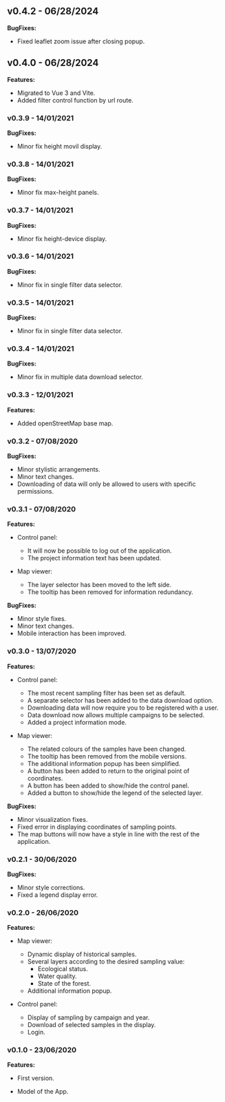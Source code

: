 ## **v0.4.2** - 06/28/2024


**BugFixes:**

- Fixed leaflet zoom issue after closing popup.

## **v0.4.0** - 06/28/2024


**Features:**

- Migrated to Vue 3 and Vite.
- Added filter control function by url route.

### **v0.3.9** - 14/01/2021


**BugFixes:**

- Minor fix height movil display.


### **v0.3.8** - 14/01/2021


**BugFixes:**

- Minor fix max-height panels.


### **v0.3.7** - 14/01/2021


**BugFixes:**

- Minor fix height-device display.


### **v0.3.6** - 14/01/2021


**BugFixes:**

- Minor fix in single filter data selector.


### **v0.3.5** - 14/01/2021


**BugFixes:**

- Minor fix in single filter data selector.


### **v0.3.4** - 14/01/2021


**BugFixes:**

- Minor fix in multiple data download selector.


### **v0.3.3** - 12/01/2021


**Features:**

- Added openStreetMap base map.


### **v0.3.2** - 07/08/2020


**BugFixes:**

- Minor stylistic arrangements.
- Minor text changes.
- Downloading of data will only be allowed to users with specific permissions.


### **v0.3.1** - 07/08/2020


**Features:**

- Control panel:
  - It will now be possible to log out of the application.
  - The project information text has been updated.

- Map viewer:
  - The layer selector has been moved to the left side.
  - The tooltip has been removed for information redundancy.

**BugFixes:**

- Minor style fixes.
- Minor text changes.
- Mobile interaction has been improved.


### **v0.3.0** - 13/07/2020

  
**Features:**

- Control panel:
  - The most recent sampling filter has been set as default.
  - A separate selector has been added to the data download option.
  - Downloading data will now require you to be registered with a user.
  - Data download now allows multiple campaigns to be selected.
  - Added a project information mode.

- Map viewer:
  - The related colours of the samples have been changed.
  - The tooltip has been removed from the mobile versions.
  - The additional information popup has been simplified.
  - A button has been added to return to the original point of coordinates.
  - A button has been added to show/hide the control panel.
  - Added a button to show/hide the legend of the selected layer.

**BugFixes:**

- Minor visualization fixes.
- Fixed error in displaying coordinates of sampling points.
- The map buttons will now have a style in line with the rest of the application.


### **v0.2.1** - 30/06/2020

  
**BugFixes:**

- Minor style corrections.
- Fixed a legend display error.


### **v0.2.0** - 26/06/2020

  
**Features:**

- Map viewer:
  - Dynamic display of historical samples.
  - Several layers according to the desired sampling value:
    - Ecological status.
    - Water quality.
    - State of the forest.
  - Additional information popup.

- Control panel:
  - Display of sampling by campaign and year.
  - Download of selected samples in the display.
  - Login.


### **v0.1.0** - 23/06/2020

  
**Features:**

- First version.

- Model of the App.